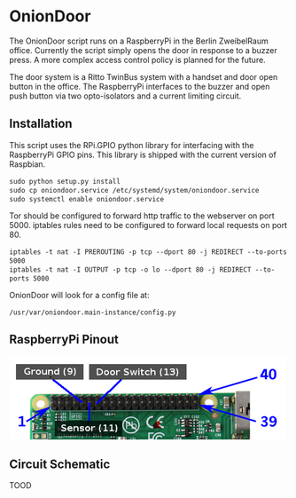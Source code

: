 OnionDoor
=========

The OnionDoor script runs on a RaspberryPi in the Berlin ZweibelRaum
office. Currently the script simply opens the door in response to a
buzzer press. A more complex access control policy is planned for the
future.

The door system is a Ritto TwinBus system with a handset and door open
button in the office. The RaspberryPi interfaces to the buzzer and open
push button via two opto-isolators and a current limiting circuit.

Installation
------------

This script uses the RPi.GPIO python library for interfacing with the
RaspberryPi GPIO pins. This library is shipped with the current version
of Raspbian.

    sudo python setup.py install
    sudo cp oniondoor.service /etc/systemd/system/oniondoor.service
    sudo systemctl enable oniondoor.service

Tor should be configured to forward http traffic to the webserver on
port 5000. iptables rules need to be configured to forward local requests
on port 80.

    iptables -t nat -I PREROUTING -p tcp --dport 80 -j REDIRECT --to-ports 5000
    iptables -t nat -I OUTPUT -p tcp -o lo --dport 80 -j REDIRECT --to-ports 5000

OnionDoor will look for a config file at:

    /usr/var/oniondoor.main-instance/config.py


RaspberryPi Pinout
------------------

![GPIO Pinout](/images/gpio-pinout.png)


Circuit Schematic
-----------------

TOOD
